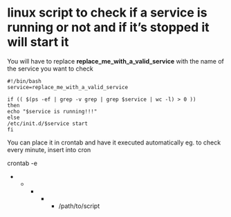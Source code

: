 # linux script to check if a service is running or not and if it’s stopped it will start it 


You will have to replace **replace_me_with_a_valid_service** with the name of the service you want to check

```
#!/bin/bash
service=replace_me_with_a_valid_service

if (( $(ps -ef | grep -v grep | grep $service | wc -l) > 0 ))
then
echo "$service is running!!!"
else
/etc/init.d/$service start
fi

```

You can place it in crontab and have it executed automatically
eg. to check every minute, insert into cron


crontab -e 
* * * * * /path/to/script
